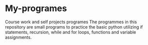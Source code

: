 # My-programes
Course work and self projects programes 
The programmes in this repository are small programs to practice the basic python utilizing if statements, recursion, while and for loops, functions and variable assignments.
